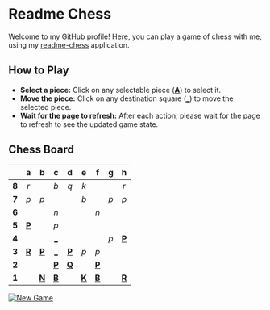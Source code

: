 # Readme Chess

Welcome to my GitHub profile! Here, you can play a game of chess with me, using my [readme-chess](https://github.com/grim-kalman/readme-chess) application.

## How to Play

- **Select a piece:** Click on any selectable piece ([**A**]()) to select it.
- **Move the piece:** Click on any destination square ([**_**]()) to move the selected piece.
- **Wait for the page to refresh:** After each action, please wait for the page to refresh to see the updated game state.

## Chess Board
|     |  a  |  b  |  c  |  d  |  e  |  f  |  g  |  h  |
|:---:|:---:|:---:|:---:|:---:|:---:|:---:|:---:|:---:|
|  **8**  |  _r_  |     |  _b_  |  _q_  |  _k_  |     |     |  _r_  |
|  **7**  |  _p_  |  _p_  |     |     |  _b_  |     |  _p_  |  _p_  |
|  **6**  |     |     |  _n_  |     |     |  _n_  |     |     |
|  **5**  |  [**P**](https://readmechess.azurewebsites.net/select?square=a5)  |     |  _p_  |     |     |     |     |     |
|  **4**  |     |     |  [_](https://readmechess.azurewebsites.net/play?move=c2c4)  |     |     |     |  _p_  |  [**P**](https://readmechess.azurewebsites.net/select?square=h4)  |
|  **3**  |  [**R**](https://readmechess.azurewebsites.net/select?square=a3)  |  [**P**](https://readmechess.azurewebsites.net/select?square=b3)  |  [_](https://readmechess.azurewebsites.net/play?move=c2c3)  |  [**P**](https://readmechess.azurewebsites.net/select?square=d3)  |  _p_  |  _p_  |     |     |
|  **2**  |     |     |  [**P**](https://readmechess.azurewebsites.net/select?square=c2)  |  [**Q**](https://readmechess.azurewebsites.net/select?square=d2)  |     |  [**P**](https://readmechess.azurewebsites.net/select?square=f2)  |     |     |
|  **1**  |     |  [**N**](https://readmechess.azurewebsites.net/select?square=b1)  |  [**B**](https://readmechess.azurewebsites.net/select?square=c1)  |     |  [**K**](https://readmechess.azurewebsites.net/select?square=e1)  |  [**B**](https://readmechess.azurewebsites.net/select?square=f1)  |     |  [**R**](https://readmechess.azurewebsites.net/select?square=h1)  |

[![New Game](https://img.shields.io/badge/New_Game-4CAF50)](https://readmechess.azurewebsites.net/new)